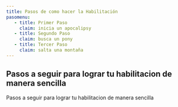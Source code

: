```yaml
---
title: Pasos de como hacer la Habilitación
pasomenu:
   - title: Primer Paso
     claim: inicia un apocalipsy
   - title: Segundo Paso
     claim: busca un pony
   - title: Tercer Paso
     claim: salta una montaña
---
```


## Pasos a seguir para lograr tu habilitacion de manera sencilla
Pasos a seguir para lograr tu habilitacion de manera sencilla